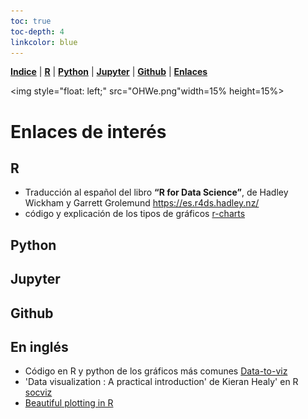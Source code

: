 ```yaml
---
toc: true
toc-depth: 4
linkcolor: blue
---
```


<p align="left">
<strong><a href="Indice.html">Indice</a></strong>
|
<strong><a href="Intro a R/R.html">R</a></strong>
|
<strong><a href="Intro a Python/Python.html">Python</a></strong>
|
<strong><a href="Intro a Jupyter/Jupyter.html">Jupyter</a></strong>
|
<strong><a href="Intro a github/Github.html">Github</a></strong>
|
<strong><a href="enlaces.html">Enlaces</a></strong>
</p>

<img     style="float: left;" src="OHWe.png"width=15% height=15%>

# Enlaces de interés

## R
- Traducción al español del libro  **“R for Data Science”**, de Hadley Wickham y Garrett Grolemund https://es.r4ds.hadley.nz/
- código y explicación de los tipos de gráficos [r-charts](https://r-charts.com/es/)

## Python

## Jupyter

## Github

## En inglés
- Código en R y python de los gráficos más comunes [Data-to-viz](https://www.data-to-viz.com/)
- 'Data visualization : A practical introduction' de Kieran Healy' en R [socviz](https://socviz.co) 
- [Beautiful plotting in R](https://www.cedricscherer.com/2019/08/05/a-ggplot2-tutorial-for-beautiful-plotting-in-r/) 